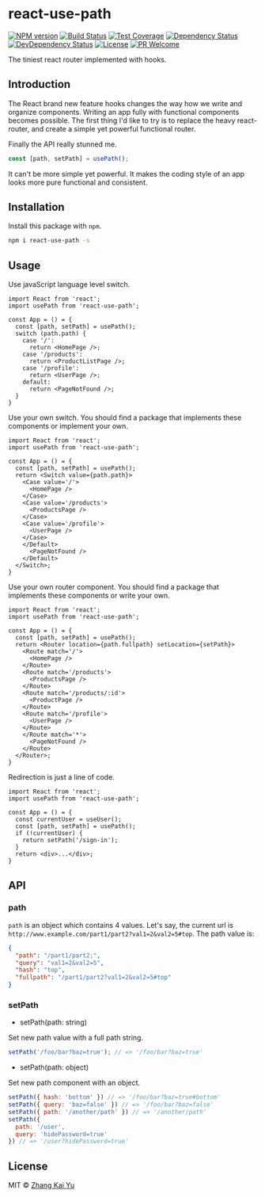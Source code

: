 react-use-path
==============
[![NPM version][npm-image]][npm-url]
[![Build Status][travis-image]][travis-url]
[![Test Coverage][cov-image]][cov-url]
[![Dependency Status][daviddm-image]][daviddm-url]
[![DevDependency Status][daviddm-image-dev]][daviddm-url-dev]
[![License][license-image]][license-url]
[![PR Welcome][pr-image]][pr-url]

The tiniest react router implemented with hooks.

## Introduction

The React brand new feature hooks changes the way how we write and organize
components. Writing an app fully with functional components becomes possible.
The first thing I'd like to try is to replace the heavy react-router, and create
a simple yet powerful functional router.

Finally the API really stunned me.

```javaScript
const [path, setPath] = usePath();
```

It can't be more simple yet powerful. It makes the coding style of an app looks
more pure functional and consistent.

## Installation

Install this package with `npm`.

```bash
npm i react-use-path -s
```

## Usage

Use javaScript language level switch.

```JSX
import React from 'react';
import usePath from 'react-use-path';

const App = () = {
  const [path, setPath] = usePath();
  switch (path.path) {
    case '/':
      return <HomePage />;
    case '/products':
      return <ProductListPage />;
    case '/profile':
      return <UserPage />;
    default:
      return <PageNotFound />;
  }
}
```

Use your own switch. You should find a package that implements these
components or implement your own.

```JSX
import React from 'react';
import usePath from 'react-use-path';

const App = () = {
  const [path, setPath] = usePath();
  return <Switch value={path.path}>
    <Case value='/'>
      <HomePage />
    </Case>
    <Case value='/products'>
      <ProductsPage />
    </Case>
    <Case value='/profile'>
      <UserPage />
    </Case>
    </Default>
      <PageNotFound />
    </Default>
  </Switch>;
}
```

Use your own router component. You should find a package that implements these
components or write your own.

```JSX
import React from 'react';
import usePath from 'react-use-path';

const App = () = {
  const [path, setPath] = usePath();
  return <Router location={path.fullpath} setLocation={setPath}>
    <Route match='/'>
      <HomePage />
    </Route>
    <Route match='/products'>
      <ProductsPage />
    </Route>
    <Route match='/products/:id'>
      <ProductPage />
    </Route>
    <Route match='/profile'>
      <UserPage />
    </Route>
    </Route match='*'>
      <PageNotFound />
    </Route>
  </Router>;
}
```

Redirection is just a line of code.

```JSX
import React from 'react';
import usePath from 'react-use-path';

const App = () = {
  const currentUser = useUser();
  const [path, setPath] = usePath();
  if (!currentUser) {
    return setPath('/sign-in');
  }
  return <div>...</div>;
}
```

## API

### path

`path` is an object which contains 4 values. Let's say, the current url is
`http://www.example.com/part1/part2?val1=2&val2=5#top`. The path value is:
```json
{
  "path": "/part1/part2;",
  "query": "val1=2&val2=5",
  "hash": "top",
  "fullpath": "/part1/part2?val1=2&val2=5#top"
}
```

### setPath

* setPath(path: string)

Set new path value with a full path string.

```js
setPath('/foo/bar?baz=true'); // => '/foo/bar?baz=true'
```

* setPath(path: object)

Set new path component with an object.

```js
setPath({ hash: 'bottom' }) // => '/foo/bar?baz=true#bottom'
setPath({ query: 'baz=false' }) // => '/foo/bar?baz=false'
setPath({ path: '/another/path' }) // => '/another/path'
setPath({
  path: '/user',
  query: 'hidePassword=true'
}) // => '/user?hidePassword=true'
```

## License

MIT © [Zhang Kai Yu][license-url]

[npm-image]: https://img.shields.io/npm/v/react-use-path.svg?style=flat-square&color=ff69b4&logo=react
[npm-url]: https://npmjs.org/package/react-use-path
[travis-image]: https://img.shields.io/travis/zhangkaiyulw/react-use-path.svg?style=flat-square&color=blue&logo=travis
[travis-url]: https://travis-ci.org/zhangkaiyulw/react-use-path
[cov-image]: https://img.shields.io/codecov/c/github/zhangkaiyulw/react-use-path/master.svg?style=flat-square&logo=codecov
[cov-url]: https://codecov.io/gh/zhangkaiyulw/react-use-path
[daviddm-image]: https://img.shields.io/david/zhangkaiyulw/react-use-path.svg?style=flat-square
[daviddm-url]: https://david-dm.org/zhangkaiyulw/react-use-path
[daviddm-image-dev]: https://img.shields.io/david/dev/zhangkaiyulw/react-use-path.svg?style=flat-square
[daviddm-url-dev]: https://david-dm.org/zhangkaiyulw/react-use-path?type=dev
[license-image]: https://img.shields.io/github/license/zhangkaiyulw/react-use-path.svg?style=flat-square
[license-url]: https://github.com/zhangkaiyulw/react-use-path/blob/master/LICENSE
[pr-image]: https://img.shields.io/badge/PRs-welcome-brightgreen.svg?style=flat-square
[pr-url]: https://github.com/zhangkaiyulw/react-use-path/blob/master/CONTRIBUTING.md
